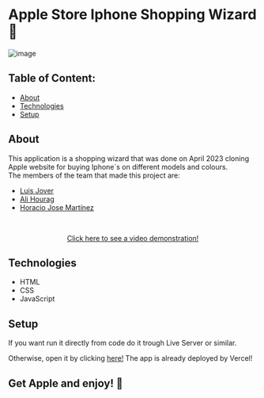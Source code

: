 # Apple Store Iphone Shopping Wizard 📱



![image](https://github.com/ali-hourag/iphone-shopping-wizard/assets/129792624/f5729e81-5ba1-4992-b497-783f0130ae04)






## Table of Content:

- [About](#about)
- [Technologies](#technologies)
- [Setup](#setup)

## About

This application is a shopping wizard that was done on April 2023 cloning Apple website for buying Iphone´s on different models and colours.
<br/>
The members of the team that made this project are:
<ul>
  <li><a href="https://github.com/luisjover">Luis Jover</a></li>
  <li><a href="https://github.com/ali-hourag">Ali Hourag</a></li>
  <li><a href="https://github.com/HoracioMartinez17">Horacio Jose Martínez</a></li>
</ul>
<br/>
<p align="center">
<a href="https://drive.google.com/file/d/1QIqOpAM65cOtysZlLqY_CUWQhT2ztIG9/view?usp=sharing">Click here to see a video demonstration!</a>
</p>

## Technologies
- HTML
- CSS
- JavaScript


## Setup
If you want run it directly from code do it trough Live Server or similar.
<br/>

Otherwise, open it by clicking <a href="https://iphone-shopping-wizard.vercel.app/">here!<a/> The app is already deployed by Vercel!

## Get Apple and enjoy! 📱
